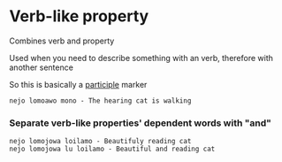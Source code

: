 # Verb-like property

Combines verb and property

Used when you need to describe something with an verb, therefore with another sentence

So this is basically a [participle](https://simple.wikipedia.org/wiki/Participle) marker

`nejo lomoawo mono - The hearing cat is walking` 

### Separate verb-like properties' dependent words with "and"

`nejo lomojowa loilamo - Beautifuly reading cat`  
`nejo lomojowa lu loilamo - Beautiful and reading cat`